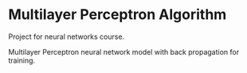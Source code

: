 # Multilayer Perceptron Algorithm

Project for neural networks course.

Multilayer Perceptron neural network model with back propagation for training.
